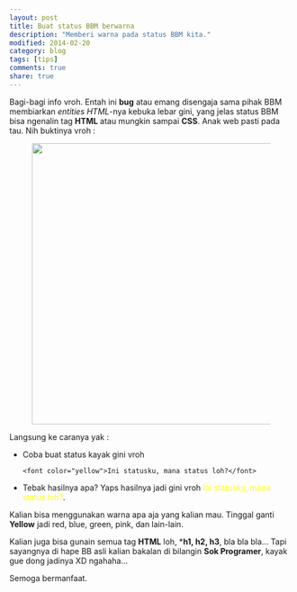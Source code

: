 ```yaml
---
layout: post
title: Buat status BBM berwarna
description: "Memberi warna pada status BBM kita."
modified: 2014-02-20
category: blog
tags: [tips]
comments: true
share: true
---
```


Bagi-bagi info vroh. Entah ini **bug** atau emang disengaja sama pihak BBM membiarkan *entities HTML*-nya kebuka lebar gini, yang jelas status BBM bisa ngenalin tag **HTML** atau mungkin sampai **CSS**. Anak web pasti pada tau. Nih buktinya vroh :

<figure><center>
	<a href="{{ site.url }}/assets/post/2014-02-20-buat-status-bbm-berwarna.jpg" target="_blank"> 
		<img src="{{ site.url }}/assets/post/2014-02-20-buat-status-bbm-berwarna.jpg" width="500px"/>
	</a>
</center></figure>

Langsung ke caranya yak :

- Coba buat status kayak gini vroh

	`<font color="yellow">Ini statusku, mana status loh?</font>`

- Tebak hasilnya apa? Yaps hasilnya jadi gini vroh <font color="yellow">Ini statusku, mana status loh?</font>.

Kalian bisa menggunakan warna apa aja yang kalian mau. Tinggal ganti **Yellow** jadi red, blue, green, pink, dan lain-lain.

Kalian juga bisa gunain semua tag **HTML** loh, ***h1, h2, h3**, bla bla bla... Tapi sayangnya di hape BB asli kalian bakalan di bilangin **Sok Programer**, kayak gue dong jadinya XD ngahaha...

Semoga bermanfaat.